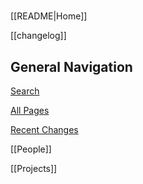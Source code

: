 <!-- This comment is not rendered visibly to web.

Feel free to edit this page.

Please use these special conventions for Sidebar pages:

Use `# Headers` to separate sections.

Instead of bullet lists, use plain lines, with two space characters added to the end of lines. That makes a line break. (Otherwise, the lines will wrap onto one line.)
-->
#

[[README|Home]]

[[changelog]]

## General Navigation


[Search](/search.html)

[All Pages](/all-pages.html)

[Recent Changes](/recent-pages.html)

[[People]]

[[Projects]]
